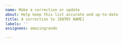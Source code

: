 ```yaml
---
name: Make a correction or update
about: Help keep this list accurate and up-to-date
title: A correction to [ENTRY NAME]
labels: ''
assignees: amazingrando

---
```



